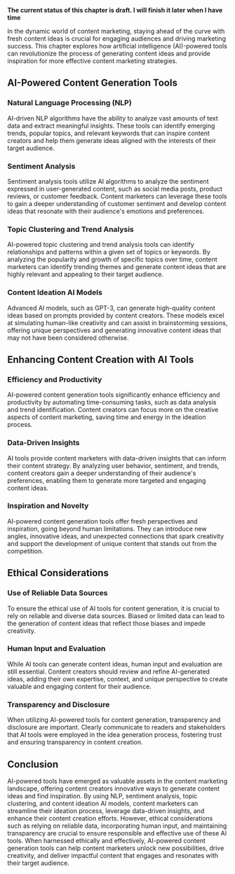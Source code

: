 **The current status of this chapter is draft. I will finish it later when I have time**

In the dynamic world of content marketing, staying ahead of the curve with fresh content ideas is crucial for engaging audiences and driving marketing success. This chapter explores how artificial intelligence (AI)-powered tools can revolutionize the process of generating content ideas and provide inspiration for more effective content marketing strategies.

AI-Powered Content Generation Tools
-----------------------------------

### Natural Language Processing (NLP)

AI-driven NLP algorithms have the ability to analyze vast amounts of text data and extract meaningful insights. These tools can identify emerging trends, popular topics, and relevant keywords that can inspire content creators and help them generate ideas aligned with the interests of their target audience.

### Sentiment Analysis

Sentiment analysis tools utilize AI algorithms to analyze the sentiment expressed in user-generated content, such as social media posts, product reviews, or customer feedback. Content marketers can leverage these tools to gain a deeper understanding of customer sentiment and develop content ideas that resonate with their audience's emotions and preferences.

### Topic Clustering and Trend Analysis

AI-powered topic clustering and trend analysis tools can identify relationships and patterns within a given set of topics or keywords. By analyzing the popularity and growth of specific topics over time, content marketers can identify trending themes and generate content ideas that are highly relevant and appealing to their target audience.

### Content Ideation AI Models

Advanced AI models, such as GPT-3, can generate high-quality content ideas based on prompts provided by content creators. These models excel at simulating human-like creativity and can assist in brainstorming sessions, offering unique perspectives and generating innovative content ideas that may not have been considered otherwise.

Enhancing Content Creation with AI Tools
----------------------------------------

### Efficiency and Productivity

AI-powered content generation tools significantly enhance efficiency and productivity by automating time-consuming tasks, such as data analysis and trend identification. Content creators can focus more on the creative aspects of content marketing, saving time and energy in the ideation process.

### Data-Driven Insights

AI tools provide content marketers with data-driven insights that can inform their content strategy. By analyzing user behavior, sentiment, and trends, content creators gain a deeper understanding of their audience's preferences, enabling them to generate more targeted and engaging content ideas.

### Inspiration and Novelty

AI-powered content generation tools offer fresh perspectives and inspiration, going beyond human limitations. They can introduce new angles, innovative ideas, and unexpected connections that spark creativity and support the development of unique content that stands out from the competition.

Ethical Considerations
----------------------

### Use of Reliable Data Sources

To ensure the ethical use of AI tools for content generation, it is crucial to rely on reliable and diverse data sources. Biased or limited data can lead to the generation of content ideas that reflect those biases and impede creativity.

### Human Input and Evaluation

While AI tools can generate content ideas, human input and evaluation are still essential. Content creators should review and refine AI-generated ideas, adding their own expertise, context, and unique perspective to create valuable and engaging content for their audience.

### Transparency and Disclosure

When utilizing AI-powered tools for content generation, transparency and disclosure are important. Clearly communicate to readers and stakeholders that AI tools were employed in the idea generation process, fostering trust and ensuring transparency in content creation.

Conclusion
----------

AI-powered tools have emerged as valuable assets in the content marketing landscape, offering content creators innovative ways to generate content ideas and find inspiration. By using NLP, sentiment analysis, topic clustering, and content ideation AI models, content marketers can streamline their ideation process, leverage data-driven insights, and enhance their content creation efforts. However, ethical considerations such as relying on reliable data, incorporating human input, and maintaining transparency are crucial to ensure responsible and effective use of these AI tools. When harnessed ethically and effectively, AI-powered content generation tools can help content marketers unlock new possibilities, drive creativity, and deliver impactful content that engages and resonates with their target audience.
